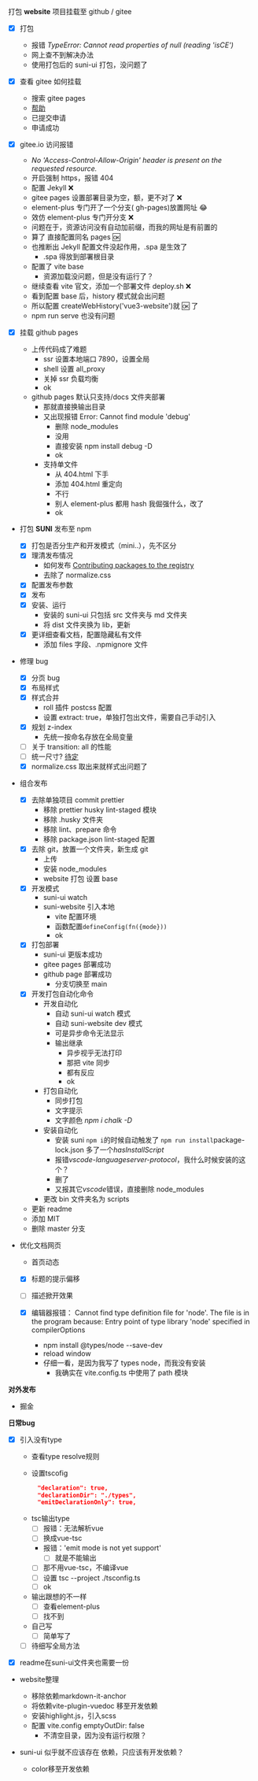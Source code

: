 打包 **website** 项目挂载至 github / gitee

- [x] 打包
  - 报错 _TypeError: Cannot read properties of null (reading 'isCE')_
  - 网上查不到解决办法
  - 使用打包后的 suni-ui 打包，没问题了
- [x] 查看 gitee 如何挂载
  - 搜索 gitee pages
  - [帮助](https://gitee.com/help/articles/4136#article-header3)
  - 已提交申请
  - 申请成功
- [x] gitee.io 访问报错
  - _No 'Access-Control-Allow-Origin' header is present on the requested resource._
  - 开启强制 https，报错 404
  - 配置 Jekyll ❌
  - gitee pages 设置部署目录为空，额，更不对了 ❌
  - element-plus 专门开了一个分支( gh-pages)放置网址 😂
  - 效仿 element-plus 专门开分支 ❌
  - 问题在于，资源访问没有自动加前缀，而我的网址是有前置的
  - 算了 直接配置同名 pages :ok:
  - 也推断出 Jekyll 配置文件没起作用，.spa 是生效了
    - .spa 得放到部署根目录
  - 配置了 vite base
    - 资源加载没问题，但是没有运行了？
  - 继续查看 vite 官文，添加一个部署文件 deploy.sh ❌
  - 看到配置 base 后，history 模式就会出问题
  - 所以配置 createWebHistory('vue3-website')就 :ok: 了
  - npm run serve 也没有问题
- [x] 挂载 github pages

  - 上传代码成了难题
    - ssr 设置本地端口 7890，设置全局
    - shell 设置 all_proxy
    - 关掉 ssr 负载均衡
    - ok
  - github pages 默认只支持/docs 文件夹部署
    - 那就直接换输出目录
    - 又出现报错 Error: Cannot find module 'debug'
      - 删除 node_modules
      - 没用
      - 直接安装 npm install debug -D
      - ok
    - 支持单文件
      - 从 404.html 下手
      - 添加 404.html 重定向
      - 不行
      - 别人 element-plus 都用 hash 我倔强什么，改了
      - ok

- 打包 **SUNI** 发布至 npm
  - [x] 打包是否分生产和开发模式（mini..），先不区分
  - [x] 理清发布情况
    - 如何发布 [Contributing packages to the registry](https://docs.npmjs.com/packages-and-modules/contributing-packages-to-the-registry)
    - 去除了 normalize.css
  - [x] 配置发布参数
  - [x] 发布
  - [x] 安装、运行
    - 安装的 suni-ui 只包括 src 文件夹与 md 文件夹
    - 将 dist 文件夹换为 lib，更新
  - [x] 更详细查看文档，配置隐藏私有文件
    - 添加 files 字段、.npmignore 文件
- 修理 bug
  - [x] 分页 bug
  - [x] 布局样式
  - [x] 样式合并
    - roll 插件 postcss 配置
    - 设置 extract: true，单独打包出文件，需要自己手动引入
  - [x] 规划 z-index
    - 先统一按命名存放在全局变量
  - [ ] 关于 transition: all 的性能
  - [ ] 统一尺寸? <u>待定</u>
  - [x] normalize.css 取出来就样式出问题了
- 组合发布
  - [x] 去除单独项目 commit prettier
    - 移除 prettier husky lint-staged 模块
    - 移除 .husky 文件夹
    - 移除 lint、prepare 命令
    - 移除 package.json lint-staged 配置
  - [x] 去除 git，放置一个文件夹，新生成 git
    - 上传
    - 安装 node_modules
    - website 打包 设置 base
  - [x] 开发模式
    - suni-ui watch
    - suni-website 引入本地
      - vite 配置环境
      - 函数配置`defineConfig(fn({mode}))`
      - ok
  - [x] 打包部署
    - suni-ui 更版本成功
    - gitee pages 部署成功
    - github page 部署成功
      - 分支切换至 main
  - [x] 开发打包自动化命令
    - 开发自动化
      - 自动 suni-ui watch 模式
      - 自动 suni-website dev 模式
      - 可是异步命令无法显示
      - 输出继承
        - 异步视乎无法打印
        - 那把 vite 同步
        - 都有反应
        - ok
    - 打包自动化
      - 同步打包
      - 文字提示
      - 文字颜色 _npm i chalk -D_
    - 安装自动化
      - 安装 suni `npm i`的时候自动触发了 `npm run install`package-lock.json 多了一个*hasInstallScript*
      - 报错*vscode-languageserver-protocol*，我什么时候安装的这个？
      - 删了
      - 又报其它*vscode*错误，直接删除 node_modules
    - 更改 bin 文件夹名为 scripts
  - 更新 readme
  - 添加 MIT
  - 删除 master 分支
- 优化文档网页

  - 首页动态

  - [x] 标题的提示偏移

  - [ ] 描述掀开效果

  - [x] 编辑器报错：
        Cannot find type definition file for 'node'.
        The file is in the program because:
        Entry point of type library 'node' specified in compilerOptions
    - npm install @types/node --save-dev
    - reload window
    - 仔细一看，是因为我写了 types node，而我没有安装
      - 我确实在 vite.config.ts 中使用了 path 模块

**对外发布**

- 掘金



**日常bug**

* [x] 引入没有type
  * 查看type resolve规则

  * 设置tscofig
   ```json
    	"declaration": true,
    	"declarationDir": "./types",
    	"emitDeclarationOnly": true,
   ```

  * tsc输出type
    * [ ] 报错：无法解析vue
    * [ ] 换成vue-tsc
    * 报错：'emit mode is not yet support'
      * [ ] 就是不能输出
    * [ ] 那不用vue-tsc，不编译vue
    * [ ] 设置 tsc --project ./tsconfig.ts
    * [ ] ok
  * 输出跟想的不一样
    * [ ] 查看element-plus
    * [ ] 找不到
  * 自己写
    * [ ] 简单写了
  * [ ] 待细写全局方法

* [x] readme在suni-ui文件夹也需要一份

* website整理

  * 移除依赖markdown-it-anchor
  * 将依赖vite-plugin-vuedoc 移至开发依赖
  * 安装highlight.js，引入scss
  * 配置 vite.config emptyOutDir: false
    * 不清空目录，因为没有运行权限？

* suni-ui 似乎就不应该存在 依赖，只应该有开发依赖？
  * color移至开发依赖
